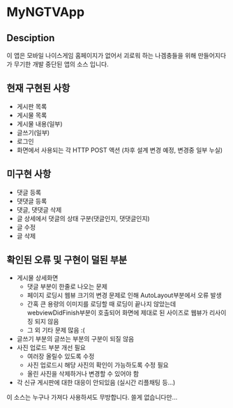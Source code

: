 # MyNGTVApp
##  Desciption 
이 앱은 모바일 나이스게임 홈페이지가 없어서 괴로워 하는 나겜충들을 위해 만들어지다가 무기한 개발 중단된 앱의 소스 입니다.

## 현재 구현된 사항 
- 게시판 목록
- 게시물 목록
- 게시물 내용(일부)
- 글쓰기(일부)
- 로그인
- 화면에서 사용되는 각 HTTP POST 액션 (차후 설계 변경 예정, 변경중 일부 누실)

## 미구현 사항
- 댓글 등록
- 댓댓글 등록 
- 댓글, 댓댓글 삭제 
- 글 상세에서 댓글의 상태 구분(댓글인지, 댓댓글인지)
- 글 수정 
- 글 삭제 

## 확인된 오류 및 구현이 덜된 부분
- 게시물 상세화면
	- 댓글 부분이 한줄로 나오는 문제
	- 페이지 로딩시 웹뷰 크기의 변경 문제로 인해 AutoLayout부분에서 오류 발생
	- 간혹 큰 용량의 이미지를 로딩할 때 로딩이 끝나지 않았는데 webviewDidFinish부분이 호출되어 화면에 제대로 된 사이즈로 웹뷰가 리사이징 되지 않음
	- 그 외 기타 문제 많음 :(
- 글쓰기 부분의 글쓰는 부분의 구분이 되질 않음 
- 사진 업로드 부분 개선 필요
	- 여러장 올릴수 있도록 수정 
	- 사진 업로드시 해당 사진의 확인이 가능하도록 수정 필요 
	- 올린 사진을 삭제하거나 변경할 수 있어야 함
- 각 신규 게시판에 대한 대응이 안되있음 (실시간 리플채팅 등...)

이 소스는 누구나 가져다 사용하셔도 무방합니다.  쓸게 없습니다만...
